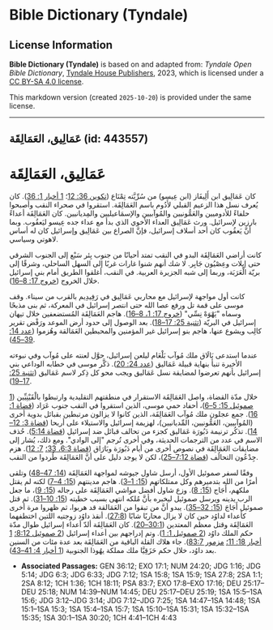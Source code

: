 # Bible Dictionary (Tyndale)

## License Information

**Bible Dictionary (Tyndale)** is based on and adapted from: _Tyndale Open Bible Dictionary_, [Tyndale House Publishers](https://tyndaleopenresources.com/), 2023, which is licensed under a [CC BY-SA 4.0 license](https://creativecommons.org/licenses/by-sa/4.0/legalcode.en).

This markdown version (created `2025-10-20`) is provided under the same license.



--------------------------------

## عَمَالِيق، العَمَالِقَة (id: 443557)

عَمَالِيق، العَمَالِقَة
=======================

كان عَمَالِيق ابن أَلِيفَاز (ابن عِيسو) من سُرِّيَّته تِمْنَاع ([تكوين 36: 12](https://ref.ly/Gen36:12)؛ [1 أخبار 1: 36](https://ref.ly/1Chr1:36)). كان يُعرف نسل هذا الزعيم القبلي لأَدُوم باسم العَمَالِقَة. استقروا في صحراء النقب وأصبحوا حلفاءً للأدوميين والعَمُّونيين والمُوآبيين والإسمَاعيليين والمِديانيين. كان العَمَالِقَة أعداءً بارزين لإسرائيل. ورث عَمَالِيق العداء الأخوي الذي بدأ مع عداء جده عِيسو ليَعقُوب. وبما أنَّ يَعقُوب كان أحد أسلاف إسرائيل، فإنَّ الصراع بين عَمَالِيق وإسرائيل كان له أساس لاهوتي وسياسي.

كانت أراضي العَمَالِقَة البدو في النقب تمتد أحيانًا من جنوب بِئر سَبْع إلى الجنوب الشرقي حتى إيلات وعِصْيُون جَابِر. لا شك أنهم شنوا غارات غربًا إلى السهل الساحلي، وشرقًا إلى بريّة الْعَرَبَة، وربما إلى شبه الجزيرة العربية. في النقب، أغلقوا الطريق أمام بني إسرائيل خلال الخروج ([خروج 17: 8–16](https://ref.ly/Exod17:8-Exod17:16)).

كانت أول مواجهة لإسرائيل مع محاربي عَمَالِيق في رَفِيدِيم بالقرب من سيناء. وقف موسى على قمة تل ورفع عصا الله حتى انتصر إسرائيل في المعركة، ثم بنى مذبحًا وسماه "يَهْوَهْ نِسِّي" ([خروج 17: 1، 8–16](https://ref.ly/Exod17:1,Exod17:8-Exod17:16)). هاجم العَمَالِقَة المُستضعفين خلال تيهان إسرائيل في البريّة ([تثنية 25: 17–18](https://ref.ly/Deut25:17-Deut25:18)). بعد الوصول إلى حدود أرض الموعد ورَفْض تقرير كالِب ويشوع عنها، هاجم بنو إسرائيل غير المؤمنين والمحبطين العَمَالقة وهُزموا ([عدد 14: 39–45](https://ref.ly/Num14:39-Num14:45)).

عندما استدعى بَالَاق ملك مُوآب بَلْعَام ليلعن إسرائيل، حوََّل لعنته على مُوآب وفي نبوءته الأخيرة تنبأ بنهاية قبيلة عَمَاليق ([عدد 24: 20](https://ref.ly/Num24:20)). ذكَّر موسى في خطابه الوداعي بني إسرائيل بأنهم تعرضوا لمضايقة نسل عَمَاليق ويجب محو كل ذِكر لاسم عَمَاليق ([تثنية 25: 17–19](https://ref.ly/Deut25:17-Deut25:19)).

خلال مدّة القضاة، واصل العَمَالِقَة الاستقرار في منطقتهم التقليدية وارتبطوا بالْقَيْنِيِّين ([1 صموئيل 15: 5–6](https://ref.ly/1Sam15:5-1Sam15:6))، أحفاد حمي موسى، الذين استقروا في النقب جنوب عَرَاد ([قضاة 1: 16](https://ref.ly/Judg1:16)). جمع عجلون ملك مُوآب العَمَالِقَة، الذين كانوا لا يزالون مرتبطين بقبائل بدوية أخرى (المُوآبيين، العَمُّونيين، المِّديانيين)، لهزيمة إسرائيل والاستيلاء على أريحا ([قضاة 3: 12–14](https://ref.ly/Judg3:12-Judg3:14)). تذكُر ترنيمة دَبُورَة عَمَاليق كجزء من تحالف قبائل ضد إسرائيل ([قضاة 5:14](https://ref.ly/Judg5:14)). حُذف الاسم في عدد من الترجمات الحديثة، وفي أخرى تُرجم "إلى الوادي". ومع ذلك، يُشار إلى مضايقات العَمَالِقَة في نصوص أخرى من أيام دَبُورَة وبَارَاق ([قضاة 6:3، 33؛](https://ref.ly/Judg6:3,Judg6:33) [7: 12](https://ref.ly/Judg7:12)). هزم جِدْعُون التحالُف ([قضاة 7:12–25](https://ref.ly/Judg7:12-Judg7:25))، لكن لا يوجد دليل على أنَّ العَمَالِقَة طُردوا من النقب.

وفقًا لسفر صموئيل الأول، أرسل شاول جيوشه لمواجهة العَمَالِقَة ([14: 47–48](https://ref.ly/1Sam14:47-1Sam14:48)) وتلقى أمرًا من الله بتدميرهم وكل ممتلكاتهم ([15: 1–3](https://ref.ly/1Sam15:1-1Sam15:3)). هاجم مدينتهم ([15: 4–7](https://ref.ly/1Sam15:4-1Sam15:7)) لكنه لم يقتل ملكهم، أَجَاج ([15: 8](https://ref.ly/1Sam15:8)). وزع شاول أفضل مواشي العَمَالِقَة على رجاله ([15: 9](https://ref.ly/1Sam15:9))، ما جعل الرب يدينه ويرسل صموئيل ليخبره بأنَّ مُلكه انتهى بسبب خطيته ([15: 10–31](https://ref.ly/1Sam15:10-1Sam15:31)). ثم قتل صموئيل أَجَاجَ ([15: 32–35](https://ref.ly/1Sam15:32-1Sam15:35)). يبدو أنَّ من تبقوا من العَمَالقة قد هربوا، ثم ظهروا مرة أخرى كأعداء لداوُد حين كان لا يزال محاربًا شابًا ([27:8](https://ref.ly/1Sam27:8)). أنقذ داوُد زوجتيه اللتين اختطفهما العَمَالِقَة وقتل معظم المعتدين ([30:1–20](https://ref.ly/1Sam30:1-1Sam30:20)). كان العَمَالِقَة ألدّ أعداء إسرائيل طوال مدّة حكم الملك داوُد ([2 صموئيل 1: 1](https://ref.ly/2Sam1:1)). وتم إدراجهم بين أعداء إسرائيل ([2 صموئيل 8:12؛](https://ref.ly/2Sam8:12) [1 أخبار 18: 11؛](https://ref.ly/1Chr18:11) [مزمور 83:7](https://ref.ly/Ps83:7)). جاء هلاك القلة الباقية من العَمَالِقَة بعد عدة مئات من السنين بعد داوُد، خلال حكم حَزَقِيَّا ملك مملكة يهُوذا الجنوبية ([1 أخبار 4: 41–43](https://ref.ly/1Chr4:41-1Chr4:43)).

* **Associated Passages:** GEN 36:12; EXO 17:1; NUM 24:20; JDG 1:16; JDG 5:14; JDG 6:3; JDG 6:33; JDG 7:12; 1SA 15:8; 1SA 15:9; 1SA 27:8; 2SA 1:1; 2SA 8:12; 1CH 1:36; 1CH 18:11; PSA 83:7; EXO 17:8–EXO 17:16; DEU 25:17–DEU 25:18; NUM 14:39–NUM 14:45; DEU 25:17–DEU 25:19; 1SA 15:5–1SA 15:6; JDG 3:12–JDG 3:14; JDG 7:12–JDG 7:25; 1SA 14:47–1SA 14:48; 1SA 15:1–1SA 15:3; 1SA 15:4–1SA 15:7; 1SA 15:10–1SA 15:31; 1SA 15:32–1SA 15:35; 1SA 30:1–1SA 30:20; 1CH 4:41–1CH 4:43

